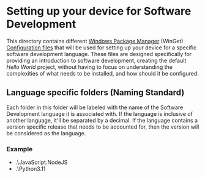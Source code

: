 # Setting up your device for Software Development

This directory contains different [Windows Package Manager](https://learn.microsoft.com/windows/package-manager/winget/) (WinGet) [Configuration files](https://learn.microsoft.com/windows/package-manager/configuration/) that will be used for setting up your device for a specific software development language.
These files are designed specifically for providing an introduction to software development, creating the default *Hello World* project, without having to focus on understanding the complexities of what needs to be installed, and how should it be configured.

## Language specific folders (Naming Standard)

Each folder in this folder will be labeled with the name of the Software Development language it is associated with. If the language is inclusive of another language, it'll be separated by a decimal. If the language contains a version specific release that needs to be accounted for, then the version will be considered as the language.

### Example

* .\JavaScript.NodeJS
* .\Python3.11
